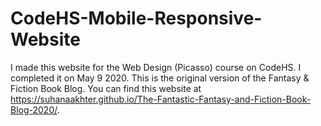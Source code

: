 # CodeHS-Mobile-Responsive-Website
I made this website for the Web Design (Picasso) course on CodeHS. I completed it on May 9 2020. This is the original version of the Fantasy & Fiction Book Blog. You can find this website at https://suhanaakhter.github.io/The-Fantastic-Fantasy-and-Fiction-Book-Blog-2020/.
